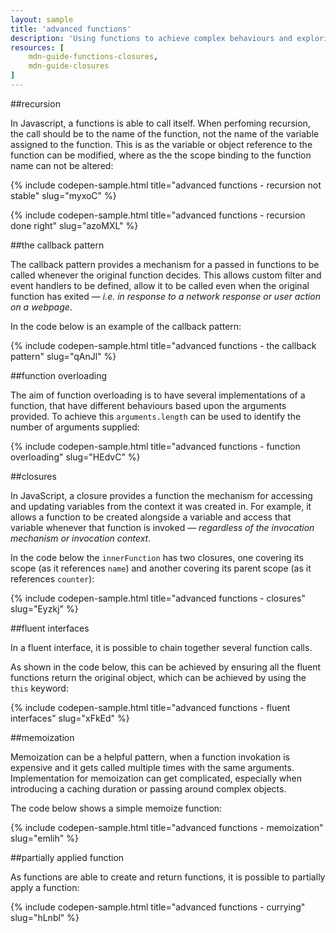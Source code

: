 ```yaml
---
layout: sample
title: 'advanced functions'
description: 'Using functions to achieve complex behaviours and exploring closures.'
resources: [
    mdn-guide-functions-closures,
    mdn-guide-closures
]
---
```


##recursion

In Javascript, a functions is able to call itself.  When perfoming recursion, the call should be to the name of the function, not the name of the variable assigned to the function.  This is as the variable or object reference to the function can be modified, where as the the scope binding to the function name can not be altered:

{% include codepen-sample.html title="advanced functions - recursion not stable" slug="myxoC" %}

{% include codepen-sample.html title="advanced functions - recursion done right" slug="azoMXL" %}

##the callback pattern

The callback pattern provides a mechanism for a passed in functions to be called whenever the original function decides.  This allows custom filter and event handlers to be defined, allow it to be called even when the original function has exited &mdash; _i.e. in response to a network response or user action on a webpage_.

In the code below is an example of the callback pattern:

{% include codepen-sample.html title="advanced functions - the callback pattern" slug="qAnJl" %}

##function overloading

The aim of function overloading is to have several implementations of a function, that have different behaviours based upon the arguments provided.  To achieve this `arguments.length` can be used to identify the number of arguments supplied:

{% include codepen-sample.html title="advanced functions - function overloading" slug="HEdvC" %}

##closures

In JavaScript, a closure provides a function the mechanism for accessing and updating variables from the context it was created in.  For example, it allows a function to be created alongside a variable and access that variable whenever that function is invoked &mdash; _regardless of the invocation mechanism or invocation context_.

In the code below the `innerFunction` has two closures, one covering its scope (as it references `name`) and another covering its parent scope (as it references `counter`):

{% include codepen-sample.html title="advanced functions - closures" slug="Eyzkj" %}

##fluent interfaces

In a fluent interface, it is possible to chain together several function calls.

As shown in the code below, this can be achieved by ensuring all the fluent functions return the original object, which can be achieved by using the `this` keyword:

{% include codepen-sample.html title="advanced functions - fluent interfaces" slug="xFkEd" %}

##memoization

Memoization can be a helpful pattern, when a function invokation is expensive and it gets called multiple times with the same arguments.  Implementation for memoization can get complicated, especially when introducing a caching duration or passing around complex objects.

The code below shows a simple memoize function:

{% include codepen-sample.html title="advanced functions - memoization" slug="emlih" %}

##partially applied function

As functions are able to create and return functions, it is possible to partially apply a function:

{% include codepen-sample.html title="advanced functions - currying" slug="hLnbl" %}
